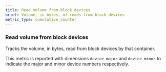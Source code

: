 ```yaml
---
title: Read volume from block devices
brief: Volume, in bytes, of reads from block devices
metric_type: cumulative_counter
---
```

### Read volume from block devices

Tracks the volume, in bytes, read from block devices by that container.

This metric is reported with dimensions `device_major` and `device_minor` to 
indicate the major and minor device numbers respectively.

